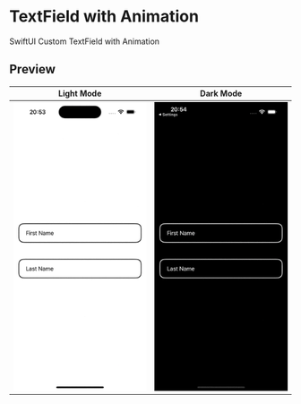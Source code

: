 # TextField with Animation

SwiftUI Custom TextField with Animation

## Preview

| Light Mode | Dark Mode |
|------------|-----------|
| <img src="img/textfield_light.gif" width="300" alt="TextField View Light"> | <img src="img/textfield_dark.gif" width="300" alt="TextField View Dark"> |


